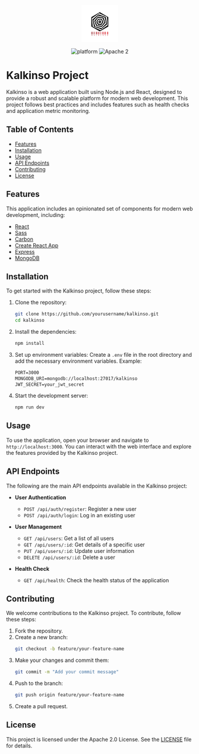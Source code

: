 <p align="center">
    <a href="http://kitura.io/">
        <img src="./public/logo-new.png" height="100" alt="IBM Cloud">
    </a>
</p>

<p align="center">
    <img src="https://img.shields.io/badge/platform-node-lightgrey.svg?style=flat" alt="platform">
    <img src="https://img.shields.io/badge/license-Apache2-blue.svg?style=flat" alt="Apache 2">
</p>

# Kalkinso Project

Kalkinso is a web application built using Node.js and React, designed to provide a robust and scalable platform for modern web development. This project follows best practices and includes features such as health checks and application metric monitoring.

## Table of Contents

- [Features](#features)
- [Installation](#installation)
- [Usage](#usage)
- [API Endpoints](#api-endpoints)
- [Contributing](#contributing)
- [License](#license)

## Features

This application includes an opinionated set of components for modern web development, including:

- [React](https://facebook.github.io/react/)
- [Sass](http://sass-lang.com/)
- [Carbon](https://www.carbondesignsystem.com/)
- [Create React App](https://github.com/facebook/create-react-app)
- [Express](https://expressjs.com/)
- [MongoDB](https://www.mongodb.com/)

## Installation

To get started with the Kalkinso project, follow these steps:

1. Clone the repository:
    ```sh
    git clone https://github.com/yourusername/kalkinso.git
    cd kalkinso
    ```

2. Install the dependencies:
    ```sh
    npm install
    ```

3. Set up environment variables:
    Create a `.env` file in the root directory and add the necessary environment variables. Example:
    ```env
    PORT=3000
    MONGODB_URI=mongodb://localhost:27017/kalkinso
    JWT_SECRET=your_jwt_secret
    ```

4. Start the development server:
    ```sh
    npm run dev
    ```

## Usage

To use the application, open your browser and navigate to `http://localhost:3000`. You can interact with the web interface and explore the features provided by the Kalkinso project.

## API Endpoints

The following are the main API endpoints available in the Kalkinso project:

- **User Authentication**
  - `POST /api/auth/register`: Register a new user
  - `POST /api/auth/login`: Log in an existing user

- **User Management**
  - `GET /api/users`: Get a list of all users
  - `GET /api/users/:id`: Get details of a specific user
  - `PUT /api/users/:id`: Update user information
  - `DELETE /api/users/:id`: Delete a user

- **Health Check**
  - `GET /api/health`: Check the health status of the application

## Contributing

We welcome contributions to the Kalkinso project. To contribute, follow these steps:

1. Fork the repository.
2. Create a new branch:
    ```sh
    git checkout -b feature/your-feature-name
    ```
3. Make your changes and commit them:
    ```sh
    git commit -m "Add your commit message"
    ```
4. Push to the branch:
    ```sh
    git push origin feature/your-feature-name
    ```
5. Create a pull request.

## License

This project is licensed under the Apache 2.0 License. See the [LICENSE](LICENSE) file for details.